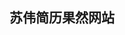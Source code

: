 <!-- ## 个人资料

* 姓名：苏伟
* 性别：男

## 项目经验
* [LeetCode 205 题](https://leetcode.com/suweiok/)
* [实现了 90% Lodash 函数](https://github.com/mynameissuwei/suwei-lodash/blob/master/suwei-lodash.js)
* [React Router + Redux + Express + Mongodb 开发的高颜值实时聊天招聘APP](http://suwei.life:8090/)
* [纯正商业级应用-微信小程序](https://github.com/mynameissuwei/life-miniProgram)(打开微信小程序搜索suwei即可查询)


## 技能树

* HTML/CSS

  * 通读《CSS 权威指南》 
  * 熟练掌握盒模型、行内、块级格式化，能够使用 float、flex 实现常见布局  
  * 熟练掌握 CSS3 的渐变、动画、2D/3D 变幻等新特性 
  * 熟悉 Less/Sass，熟悉 Bootstrap，理解其原理 

* JS 

  * 通读《Eloquent JavaScript》
  * 熟悉原生 JavaScript，理解原型、闭包、高阶、异步等概念 
  * 熟悉 ES6 的新特性，包括但不限于新的语法糖、类与对象、Generator、Promise、await/async 等 
  * 熟悉 DOM、BOM 原生 API，熟悉 jQuery API 
  * 了解 Node.js，了解 Express，了解其中间件机制，能够搭建简单的网站 
  * 熟悉 Vue 的使用，了解 Vue 的部分原理，了解 Vue-Router 和 Vuex 
  * 熟悉 React 使用，了解 React 部分原理，了解 React-Router 和 Redux 

* 前端工程化

  * 熟练使用 DevTools 进行开发和调试 
  * 了解 Webpack 的原理，了解前端工程化工具 
  * 了解前端性能优化 
  * 具备基本的 Web 安全知识（SQL 注入 / XSS / CSRF / CSP 等） 
  * 能够使用 Git 进行版本控制 

* 计算机基础

  *	熟悉常用的数据结构与算法(链表，树，堆，DP等)
  *	了解计算机网络的基本原理 
  *	熟悉 HTTP 协议的机制、常见首部及缓存方式 
  *	熟悉基础的编码知识如 Base64、UTF-8 的表示等 
  *	了解数据库及 SQL 语言的使用，理解数据库系统的基本概念 

* 英语
  
  * 大学英语6级(CET-6)
  * 熟练阅读英语相关技术文档
  * 口语能力出色, 和外国人熟练沟通无压力

## 我的书单

* 《CSS 权威指南》
* 《The Book Of CSS3》
* 《CSS 揭秘》
* 《DOM 编程艺术》
* 《Eloquent JavaScript》
* 《Javascript 高级程序设计》

## 自我评价

* 热爱互联网，喜欢新潮科技，对一切事物拥有强烈的好奇心 
* 有良好的编码习惯，持续关注前端领域的新技术 
* 热爱运动, 性格乐观开朗

## 工作经历

* A.P.穆勒-马士基集团(2017.9-2018.5)
  * Deck Cadet
  * 职责 1、负责甲板，驾驶台的维护
  2、修复设备上问题
  3、完成上级领导安排的其他任务

* 杭州大喵科技有限公司(2018.6-2018.11)
  * 前端开发工程师 
  * 职责：1、负责编码，个人功能模块的测试
  2、修复程序BUG
  3、完成上级领导安排的其他任务
 -->

## 苏伟简历果然网站